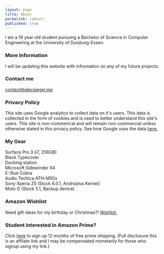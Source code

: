 ```yaml
---
layout: page
title: About
permalink: /about/
published: true
---
```


I am a 19 year old student pursuing a Bachelor of Science in Computer Engineering at the University of Duisburg-Essen.   

### More Information

I will be updating this website with infromation on any of my future projects.

### Contact me

[contact@alecsiegel.me](mailto:contact@alecsiegel.me)

### Privacy Policy
This site uses Google analytics to collect data on it's users. This data is collected in the form of cookies and is used to better understand this site's users. This site is non-commerical and will remain non-commercial unless otherwise stated in this privacy policy.
See how Google uses the data [here.](https://www.google.com/policies/privacy/partners/)

### My Gear
Surface Pro 3 (i7, 256GB)      
Black Typecover  
Docking station  
Microsoft Sidewinder X4   
E-3lue Cobra    
Audio Techica ATH-M50x    
Sony Xperia Z5 (Stock 6.0.1, Androplus Kernel)    
Moto G (Stock 5.1, Backup device)   

### Amazon Wishlist
Need gift ideas for my birthday or Christmas?!
[Wishlist.](https://www.amazon.de/gp/registry/wishlist/3KPZ3C37R1TDB/ref=cm_wl_list_o_2?)
### Student interested in Amazon Prime?
Click [here](https://www.amazon.de/gp/student/signup/info?ie=UTF8&refcust=HIPS7EDGROCWWG6TK4AL6UU3VE&ref_type=generic&ref=amzn_st_de_ref_generic) to sign up 12 months of free prime shipping. (Full disclosure this is an affilate link and I may be compensated monetarily for those who signup using my link.)
